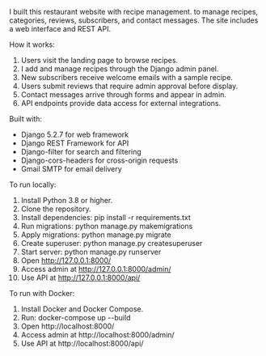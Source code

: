 I built this restaurant website with recipe management. to manage recipes, categories, reviews, subscribers, and contact messages. The site includes a web interface and REST API.

How it works:
1. Users visit the landing page to browse recipes.
2. I add and manage recipes through the Django admin panel.
3. New subscribers receive welcome emails with a sample recipe.
4. Users submit reviews that require admin approval before display.
5. Contact messages arrive through forms and appear in admin.
6. API endpoints provide data access for external integrations.

Built with:
- Django 5.2.7 for web framework
- Django REST Framework for API
- Django-filter for search and filtering
- Django-cors-headers for cross-origin requests
- Gmail SMTP for email delivery

To run locally:
1. Install Python 3.8 or higher.
2. Clone the repository.
3. Install dependencies: pip install -r requirements.txt
4. Run migrations: python manage.py makemigrations
5. Apply migrations: python manage.py migrate
6. Create superuser: python manage.py createsuperuser
7. Start server: python manage.py runserver
8. Open http://127.0.0.1:8000/
9. Access admin at http://127.0.0.1:8000/admin/
10. Use API at http://127.0.0.1:8000/api/

To run with Docker:
1. Install Docker and Docker Compose.
2. Run: docker-compose up --build
3. Open http://localhost:8000/
4. Access admin at http://localhost:8000/admin/
5. Use API at http://localhost:8000/api/

